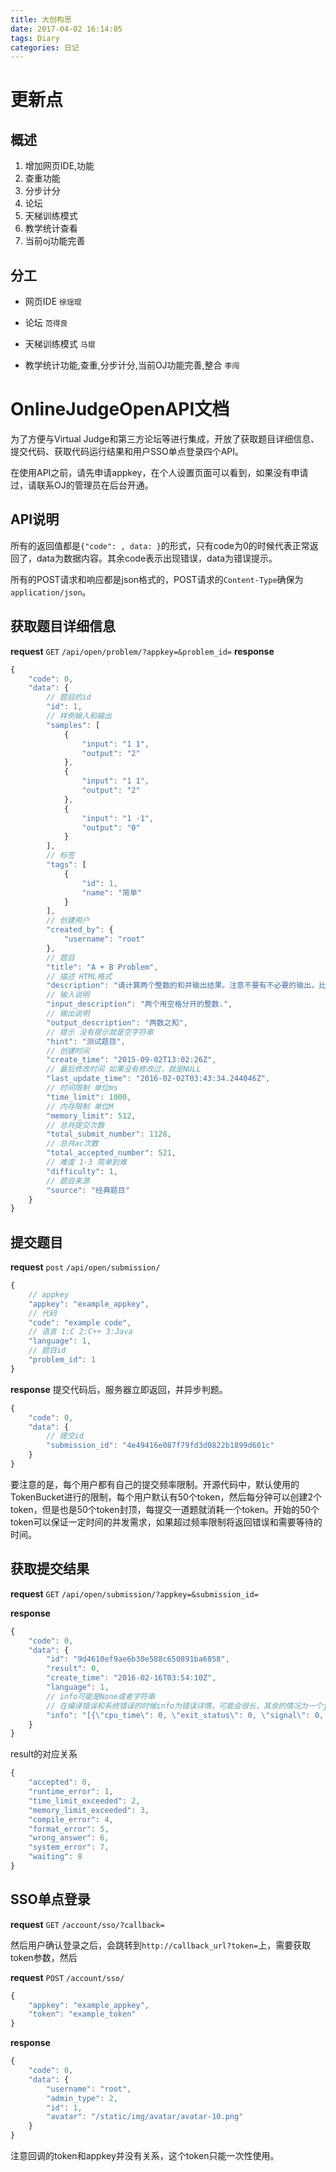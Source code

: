 ```yaml
---
title: 大创构思
date: 2017-04-02 16:14:05
tags: Diary
categories: 日记
---
```

# 更新点

## 概述
1. 增加网页IDE,功能
2. 查重功能
3. 分步计分
4. 论坛
5. 天梯训练模式
6. 教学统计查看
7. 当前oj功能完善

## 分工

- 网页IDE `徐瑶琨`

- 论坛 `范得良`

- 天梯训练模式 `马琨`

- 教学统计功能,查重,分步计分,当前OJ功能完善,整合 `李闯`



# OnlineJudgeOpenAPI文档

为了方便与Virtual Judge和第三方论坛等进行集成，开放了获取题目详细信息、提交代码、获取代码运行结果和用户SSO单点登录四个API。

在使用API之前，请先申请appkey，在个人设置页面可以看到，如果没有申请过，请联系OJ的管理员在后台开通。

## API说明
所有的返回值都是`{"code": , data: }`的形式，只有code为0的时候代表正常返回了，data为数据内容。其余code表示出现错误，data为错误提示。

所有的POST请求和响应都是json格式的，POST请求的`Content-Type`确保为`application/json`。

## 获取题目详细信息
**request** `GET` `/api/open/problem/?appkey=&problem_id=`
**response**

```js
{
    "code": 0,
    "data": {
        // 题目的id
        "id": 1,
        // 样例输入和输出
        "samples": [
            {
                "input": "1 1",
                "output": "2"
            },
            {
                "input": "1 1",
                "output": "2"
            },
            {
                "input": "1 -1",
                "output": "0"
            }
        ],
        // 标签
        "tags": [
            {
                "id": 1,
                "name": "简单"
            }
        ],
        // 创建用户
        "created_by": {
            "username": "root"
        },
        // 题目
        "title": "A + B Problem",
        // 描述 HTML格式
        "description": "请计算两个整数的和并输出结果。注意不要有不必要的输出，比如&quot;请输入 a 和 b 的值: &quot;，示例代码见隐藏部分。",
        // 输入说明
        "input_description": "两个用空格分开的整数.",
        // 输出说明
        "output_description": "两数之和",
        // 提示 没有提示就是空字符串
        "hint": "测试题目",
        // 创建时间
        "create_time": "2015-09-02T13:02:26Z",
        // 最后修改时间 如果没有修改过，就是NULL
        "last_update_time": "2016-02-02T03:43:34.244046Z",
        // 时间限制 单位ms
        "time_limit": 1000,
        // 内存限制 单位M
        "memory_limit": 512,
        // 总共提交次数
        "total_submit_number": 1128,
        // 总共ac次数
        "total_accepted_number": 521,
        // 难度 1-3 简单到难
        "difficulty": 1,
        // 题目来源
        "source": "经典题目"
    }
}
```

## 提交题目
**request** `post` `/api/open/submission/`

```js
{
    // appkey 
    "appkey": "example_appkey", 
    // 代码 
    "code": "example code",
    // 语言 1:C 2:C++ 3:Java 
    "language": 1,
    // 题目id 
    "problem_id": 1
}
```

**response**
提交代码后，服务器立即返回，并异步判题。

```js
{
    "code": 0,
    "data": {
        // 提交id
        "submission_id": "4e49416e087f79fd3d0822b1899d601c"
    }
}
```

要注意的是，每个用户都有自己的提交频率限制。开源代码中，默认使用的TokenBucket进行的限制，每个用户默认有50个token，然后每分钟可以创建2个token，但是也是50个token封顶，每提交一道题就消耗一个token。开始的50个token可以保证一定时间的并发需求，如果超过频率限制将返回错误和需要等待的时间。

## 获取提交结果

**request** `GET` `/api/open/submission/?appkey=&submission_id=`

**response**

```js
{
    "code": 0,
    "data": {
        "id": "9d4610ef9ae6b30e588c650891ba6858",
        "result": 0,
        "create_time": "2016-02-16T03:54:10Z",
        "language": 1,
        // info可能是None或者字符串
        // 在编译错误和系统错误的时候info为错误详情，可能会很长，其余的情况为一个json字符串
        "info": "[{\"cpu_time\": 0, \"exit_status\": 0, \"signal\": 0, \"output_md5\": \"33d6548e48d4318ceb0e3916a79afc84\", \"flag\": 0, \"result\": 0, \"memory\": 7602176, \"real_time\": 4}, {\"cpu_time\": 0, \"exit_status\": 0, \"signal\": 0, \"output_md5\": \"e4da3b7fbbce2345d7772b0674a318d5\", \"flag\": 0, \"result\": 0, \"memory\": 7602176, \"real_time\": 2}]"
    }
}
```

result的对应关系

```js
{
    "accepted": 0,
    "runtime_error": 1,
    "time_limit_exceeded": 2,
    "memory_limit_exceeded": 3,
    "compile_error": 4,
    "format_error": 5,
    "wrong_answer": 6,
    "system_error": 7,
    "waiting": 8
}
```

## SSO单点登录
**request** `GET` `/account/sso/?callback=`

然后用户确认登录之后，会跳转到`http://callback_url?token=`上，需要获取token参数，然后

**request** `POST` `/account/sso/`

```js
{
    "appkey": "example_appkey",
    "token": "example_token"
}
```

**response**

```js
{
    "code": 0,
    "data": {
        "username": "root",
        "admin_type": 2,
        "id": 1,
        "avatar": "/static/img/avatar/avatar-10.png"
    }
}
```

注意回调的token和appkey并没有关系，这个token只能一次性使用。